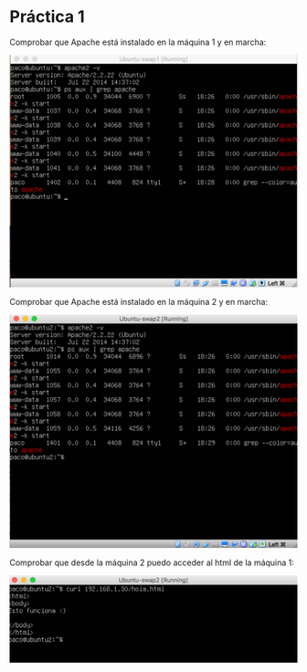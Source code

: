 # Práctica 1

Comprobar que Apache está instalado en la máquina 1 y en marcha:

![img1](https://github.com/fjfernandez93/swap1516/blob/master/pract1/img/p1_-_1.png)


Comprobar que Apache está instalado en la máquina 2 y en marcha:

![img2](https://github.com/fjfernandez93/swap1516/blob/master/pract1/img/p1_-_2.png)


Comprobar que desde la máquina 2 puedo acceder al html de la máquina 1:

![img3](https://github.com/fjfernandez93/swap1516/blob/master/pract1/img/p1_-_3.png)
